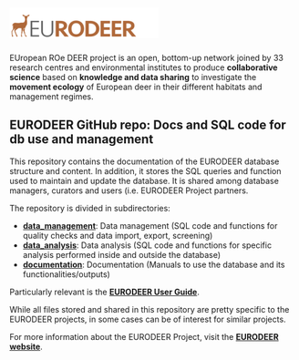 
# [![](documentation/images/eurodeer_logo.png)](http://www.eurodeer.org) 

EUropean ROe DEER project is an open, bottom-up network joined by 33 research centres and environmental institutes to produce **collaborative science** based on **knowledge and data sharing** to investigate the **movement ecology** of European deer in their different habitats and management regimes.

## EURODEER GitHub repo: Docs and SQL code for db use and management

This repository contains the documentation of the EURODEER database structure and content. In addition, it stores the SQL queries and function used to maintain and update the database. It is shared among database managers, curators and users (i.e. EURODEER Project partners.

The repository is divided in subdirectories: 

* **[data_management](https://github.com/eurodeer/eurodeer_db/tree/master/data_management)**: Data management (SQL code and functions for quality checks and data import, export, screening)
* **[data_analysis](https://github.com/eurodeer/eurodeer_db/tree/master/data_analysis)**: Data analysis (SQL code and functions for specific analysis performed inside and outside the database)
* **[documentation](https://github.com/eurodeer/eurodeer_db/tree/master/documentation)**: Documentation (Manuals to use the database and its functionalities/outputs)

Particularly relevant is the **[EURODEER User Guide](https://github.com/eurodeer/eurodeer_db/blob/master/documentation/eurodeer_user_guide.md)**.

While all files stored and shared in this repository are pretty specific to the EURODEER projects, in some cases can be of interest for similar projects.

For more information about the EURODEER Project, visit the **[EURODEER website](http://www.eurodeer.org)**. 
